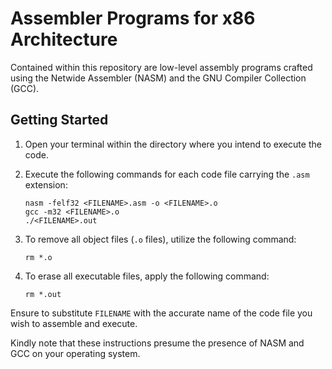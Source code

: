 # Assembler Programs for x86 Architecture

Contained within this repository are low-level assembly programs crafted using the Netwide Assembler (NASM) and the GNU Compiler Collection (GCC).

## Getting Started

1. Open your terminal within the directory where you intend to execute the code.

2. Execute the following commands for each code file carrying the `.asm` extension:

   ```
   nasm -felf32 <FILENAME>.asm -o <FILENAME>.o
   gcc -m32 <FILENAME>.o
   ./<FILENAME>.out
   ```

3. To remove all object files (`.o` files), utilize the following command:

   ```
   rm *.o
   ```

4. To erase all executable files, apply the following command:

   ```
   rm *.out
   ```

Ensure to substitute `FILENAME` with the accurate name of the code file you wish to assemble and execute.

Kindly note that these instructions presume the presence of NASM and GCC on your operating system.